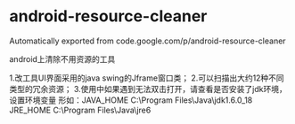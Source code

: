 # android-resource-cleaner
Automatically exported from code.google.com/p/android-resource-cleaner


android上清除不用资源的工具

1.改工具UI界面采用的java swing的Jframe窗口类； 
2.可以扫描出大约12种不同类型的冗余资源； 
3.使用中如果遇到无法双击打开，请查看是否安装了jdk环境，
设置环境变量 形如：JAVA_HOME C:\Program Files\Java\jdk1.6.0_18 JRE_HOME C:\Program Files\Java\jre6

